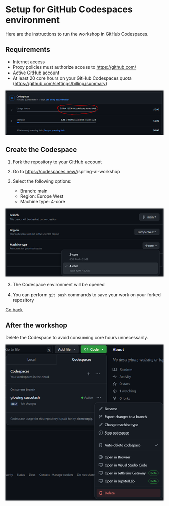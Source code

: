 # Setup for GitHub Codespaces environment

Here are the instructions to run the workshop in GitHub Codespaces.

## Requirements

- Internet access
- Proxy policies must authorize access to https://github.com/
- Active GitHub account
- At least 20 core hours on your GitHub Codespaces quota (https://github.com/settings/billing/summary)

![](../images/quota-codespace.png)

## Create the Codespace

1. Fork the repository to your GitHub account

2. Go to https://codespaces.new/<your GitHub Account>/spring-ai-workshop

3. Select the following options:
   - Branch: main
   - Region: Europe West
   - Machine type: 4-core

![](../images/options-codespace.png)

3. The Codespace environment will be opened

4. You can perform `git push` commands to save your work on your forked repository

[Go back](../../README.md)

## After the workshop

Delete the Codespace to avoid consuming core hours unnecessarily.

![](../images/suppression-codespace.png)
